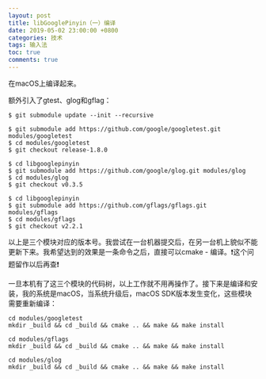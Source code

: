 ```yaml
---
layout: post
title: libGooglePinyin（一）编译
date: 2019-05-02 23:00:00 +0800
categories: 技术
tags: 输入法
toc: true
comments: true
---
```

在macOS上编译起来。
<!-- more -->
额外引入了gtest、glog和gflag：
``` shell
$ git submodule update --init --recursive

$ git submodule add https://github.com/google/googletest.git modules/googletest
$ cd modules/googletest
$ git checkout release-1.8.0

$ cd libgooglepinyin
$ git submodule add https://github.com/google/glog.git modules/glog
$ cd modules/glog
$ git checkout v0.3.5

$ cd libgooglepinyin
$ git submodule add https://github.com/gflags/gflags.git modules/gflags
$ cd modules/gflags
$ git checkout v2.2.1
```
以上是三个模块对应的版本号。我尝试在一台机器提交后，在另一台机上貌似不能更新下来。我希望达到的效果是一条命令之后，直接可以cmake - 编译。❗️这个问题留作以后再查❗️

一旦本机有了这三个模块的代码树，以上工作就不用再操作了。接下来是编译和安装，我的系统是macOS，当系统升级后，macOS SDK版本发生变化，这些模块需要重新编译：
``` shell
cd modules/googletest
mkdir _build && cd _build && cmake .. && make && make install

cd modules/gflags
mkdir _build && cd _build && cmake .. && make && make install

cd modules/glog
mkdir _build && cd _build && cmake .. && make && make install
```